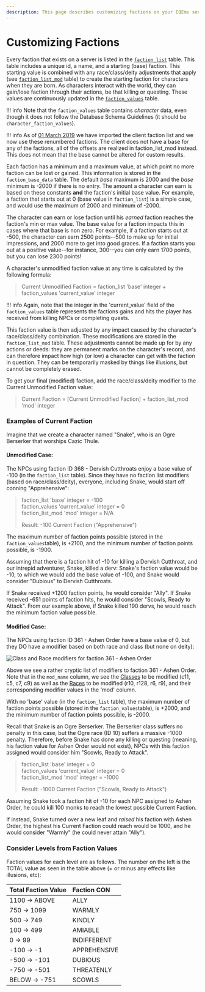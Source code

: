 ```yaml
---
description: This page describes customizing factions on your EQEmu server
---
```


# Customizing Factions

Every faction that exists on a server is listed in the [`faction_list`](https://docs.eqemu.io/schema/factions/faction_list/) table. This table includes a unique id, a name, and a starting (base) faction. This starting value is combined with any race/class/deity adjustments that apply (see [`faction_list_mod`](https://docs.eqemu.io/schema/factions/faction_list_mod/) table) to create the starting faction for characters when they are born. As characters interact with the world, they can gain/lose faction through their actions, be that killing or questing. These values are continuously updated in the [`faction_values`](https://docs.eqemu.io/schema/factions/faction_values/) table.

!!! info
      Note that the `faction_values` table contains _character_ data, even though it does not follow the Database Schema Guidelines (it should be `character_faction_values`).


!!! info
      As of [01 March 2019](https://docs.eqemu.io/changelog/server/2019/#312019) we have imported the client faction list and we now use these renumbered factions. The client does not have a base for any of the factions, all of the offsets are realized in faction_list_mod instead. This does not mean that the base cannot be altered for custom results.


Each faction has a minimum and a maximum value, at which point no more faction can be lost or gained. This information is stored in the `faction_base_data` table. The default _base_ maximum is 2000 and the _base_ minimum is -2000 if there is no entry. The amount a character can earn is based on these constants **and** the faction's initial base value. For example, a faction that starts out at 0 (base value in `faction_list`) is a simple case, and would use the maximum of 2000 and minimum of -2000.

The character can earn or lose faction until his _earned_ faction reaches the faction's min or max value. The base value for a faction impacts this in cases where that base is non zero. For example, if a faction starts out at -500, the character can earn 2500 points--500 to make up for initial impressions, and 2000 more to get into good graces. If a faction starts you out at a positive value--for instance, 300--you can only earn 1700 points, but you can lose 2300 points!

A character's unmodified faction value at any time is calculated by the following formula:

> Current Unmodified Faction = faction_list 'base' integer + faction_values 'current_value' integer

!!! info
      Again, note that the integer in the 'current_value' field of the `faction_values` table represents the factions gains and hits the player has received from killing NPCs or completing quests.


This faction value is then adjusted by any impact caused by the character's race/class/deity combination. These modifications are stored in the `faction_list_mod` table. These adjustments cannot be made up for by any actions or deeds:  they are permanent marks on the character's record, and can therefore impact how high (or low) a character can get with the faction in question. They can be temporarily masked by things like illusions, but cannot be completely erased.

To get your final (modified) faction, add the race/class/deity modifier to the Current Unmodified Faction value:

> Current Faction = [Current Unmodified Faction] + faction_list_mod 'mod' integer

### Examples of Current Faction

Imagine that we create a character named "Snake", who is an Ogre Berserker that worships Cazic Thule.  

#### Unmodified Case:

The NPCs using faction ID 368 - Dervish Cutthroats enjoy a base value of -100 (in the `faction_list` table).  Since they have no faction list modifiers (based on race/class/deity), everyone, including Snake, would start off conning "Apprehensive":  

> faction_list 'base' integer = -100  
> faction_values 'current_value' integer = 0  
> faction_list_mod 'mod' integer = N/A
>
> Result:  -100 Current Faction ("Apprehensive")

The maximum number of faction points possible (stored in the `faction_values`table), is +2100, and the minimum number of faction points possible, is -1900.   

Assuming that there is a faction hit of -10 for killing a Dervish Cutthroat, and our intrepid adventurer, Snake, killed a derv:  Snake's faction value would be -10, to which we would add the base value of -100, and Snake would consider "Dubious" to Dervish Cutthroats.

If Snake received +1200 faction points, he would consider "Ally".  If Snake received -651 points of faction hits, he would consider "Scowls, Ready to Attack".  From our example above, if Snake killed 190 dervs, he would reach the minimum faction value possible.  

#### Modified Case:

The NPCs using faction ID 361 - Ashen Order have a base value of 0, but they DO have a modifier based on both race and class (but none on deity):

![Class and Race modifiers for faction 361 - Ashen Order](../../gitbook/assets/ashen_order-flm.png)

Above we see a rather cryptic list of modifiers to faction 361 - Ashen Order.  Note that in the `mod_name` column, we see the [Classes](../../../../server/player/class-list) to be modified (c11, c5, c7, c9) as well as the [Races](../../../../server/npc/race-list) to be modified (r10, r128, r6, r9), and their corresponding modifier values in the 'mod' column.

With no 'base' value (in the `faction_list` table), the maximum number of faction points possible (stored in the `faction_values`table), is +2000, and the minimum number of faction points possible, is -2000.   

Recall that Snake is an Ogre Berserker.  The Berserker class suffers no penalty in this case, but the Ogre race (ID 10) suffers a massive -1000 penalty.  Therefore, before Snake has done any killing or questing (meaning, his faction value for Ashen Order would not exist), NPCs with this faction assigned would consider him "Scowls, Ready to Attack".

> faction_list 'base' integer = 0  
> faction_values 'current_value' integer = 0  
> faction_list_mod 'mod' integer = -1000
>
> Result:  -1000 Current Faction ("Scowls, Ready to Attack")

Assuming Snake took a faction hit of -10 for each NPC assigned to Ashen Order, he could kill 100 monks to reach the lowest possible Current Faction.

If instead, Snake turned over a new leaf and _raised_ his faction with Ashen Order, the highest his Current Faction could reach would be 1000, and he would consider "Warmly" (he could never attain "Ally").  

### Consider Levels from Faction Values

Faction values for each level are as follows. The number on the left is the TOTAL value as seen in the table above (+ or minus any effects like illusions, etc):

| Total Faction Value | Faction CON |
| :--- | :--- |
| 1100 -&gt; ABOVE | ALLY |
| 750 -&gt; 1099 | WARMLY |
| 500 -&gt; 749 | KINDLY |
| 100 -&gt; 499 | AMIABLE |
| 0 -&gt; 99 | INDIFFERENT |
| -100 -&gt; -1 | APPREHENSIVE |
| -500 -&gt; -101 | DUBIOUS |
| -750 -&gt; -501 | THREATENLY |
| BELOW -&gt; -751 | SCOWLS |

